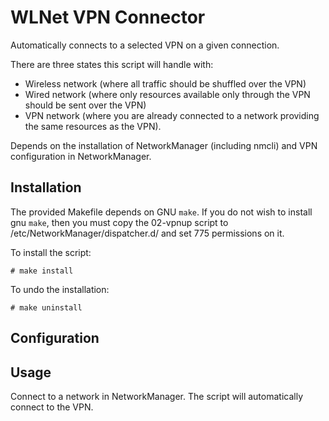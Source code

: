WLNet VPN Connector
=============

Automatically connects to a selected VPN on a given connection.

There are three states this script will handle with:

* Wireless network (where all traffic should be shuffled over the VPN)
* Wired network (where only resources available only through the VPN should be sent over the VPN)
* VPN network (where you are already connected to a network providing the same resources as the VPN).

Depends on the installation of NetworkManager (including nmcli) and VPN configuration in NetworkManager.

Installation
------------

The provided Makefile depends on GNU `make`. If you do not wish to install gnu `make`, then you must copy the 02-vpnup script to /etc/NetworkManager/dispatcher.d/ and set 775 permissions on it.

To install the script:

    # make install

To undo the installation:

    # make uninstall

Configuration
------------



Usage
-----

Connect to a network in NetworkManager. The script will automatically connect to the VPN.
